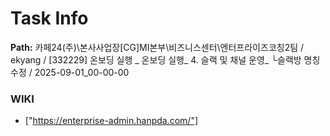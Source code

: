 # Task Info

**Path:** 카페24(주)\본사사업장\[CG]MI본부\비즈니스센터\엔터프라이즈코칭2팀 / ekyang / [332229] 온보딩 실행 _ 온보딩 실행_ 4. 슬랙 및 채널 운영_ └슬랙방 명칭 수정 / 2025-09-01_00-00-00

### WIKI
- ["https://enterprise-admin.hanpda.com/"]

